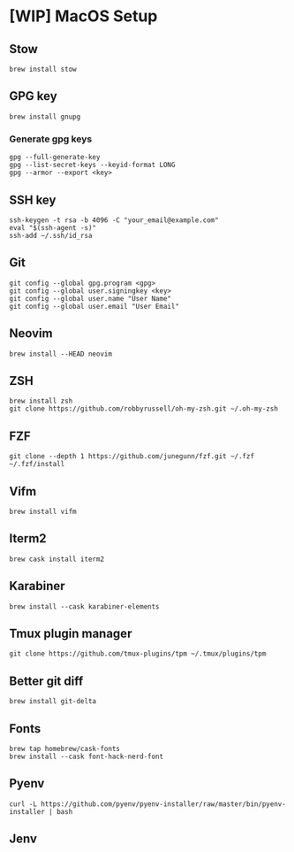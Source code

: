# [WIP] MacOS Setup

## Stow
```
brew install stow
```

## GPG key
```
brew install gnupg
```
### Generate gpg keys
```
gpg --full-generate-key
gpg --list-secret-keys --keyid-format LONG
gpg --armor --export <key>
```

## SSH key
```
ssh-keygen -t rsa -b 4096 -C "your_email@example.com"
eval "$(ssh-agent -s)"
ssh-add ~/.ssh/id_rsa
```

## Git
```
git config --global gpg.program <gpg>
git config --global user.signingkey <key>
git config --global user.name "User Name"
git config --global user.email "User Email"
```

## Neovim
```
brew install --HEAD neovim
```

## ZSH
```
brew install zsh
git clone https://github.com/robbyrussell/oh-my-zsh.git ~/.oh-my-zsh
```
      
## FZF
```
git clone --depth 1 https://github.com/junegunn/fzf.git ~/.fzf
~/.fzf/install
```

## Vifm
```
brew install vifm
```

## Iterm2
```
brew cask install iterm2
```

## Karabiner
```
brew install --cask karabiner-elements
```

## Tmux plugin manager
```
git clone https://github.com/tmux-plugins/tpm ~/.tmux/plugins/tpm
```

## Better git diff
```
brew install git-delta
```
## Fonts
```
brew tap homebrew/cask-fonts
brew install --cask font-hack-nerd-font
```

## Pyenv
```
curl -L https://github.com/pyenv/pyenv-installer/raw/master/bin/pyenv-installer | bash
```

## Jenv
